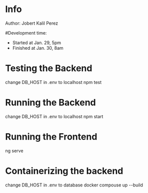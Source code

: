 # Info
Author: Jobert Kalil Perez
 
#Development time:
- Started at Jan. 29, 5pm
- Finished at Jan. 30, 8am

# Testing the Backend
change DB_HOST in .env to localhost
npm test

# Running the Backend
change DB_HOST in .env to localhost
npm start

# Running the Frontend
ng serve

# Containerizing the backend
change DB_HOST in .env to database
docker compouse up --build
